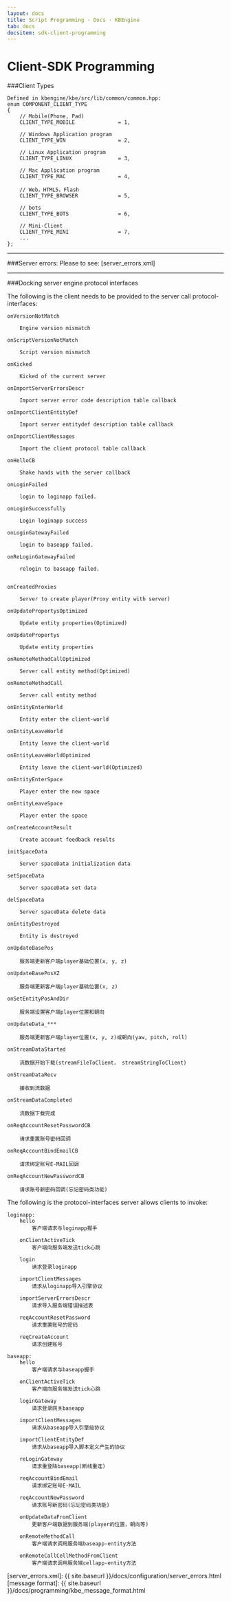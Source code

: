```yaml
---
layout: docs
title: Script Programming · Docs · KBEngine
tab: docs
docsitem: sdk-client-programming
---
```


Client-SDK Programming
====================


###Client Types

	Defined in kbengine/kbe/src/lib/common/common.hpp:
	enum COMPONENT_CLIENT_TYPE
	{
		// Mobile(Phone, Pad)
		CLIENT_TYPE_MOBILE				= 1,

		// Windows Application program
		CLIENT_TYPE_WIN					= 2,

		// Linux Application program
		CLIENT_TYPE_LINUX				= 3,
			
		// Mac Application program
		CLIENT_TYPE_MAC					= 4,
			
		// Web，HTML5，Flash
		CLIENT_TYPE_BROWSER				= 5,

		// bots
		CLIENT_TYPE_BOTS				= 6,

		// Mini-Client
		CLIENT_TYPE_MINI				= 7,
		...
	};


- - -


###Server errors:
Please to see: [server_errors.xml]




- - -


###Docking server engine protocol interfaces

The following is the client needs to be provided to the server call protocol-interfaces: 

	onVersionNotMatch
		
		Engine version mismatch

	onScriptVersionNotMatch
		
		Script version mismatch

	onKicked
		
		Kicked of the current server

	onImportServerErrorsDescr
		
		Import server error code description table callback

	onImportClientEntityDef
		
		Import server entitydef description table callback

	onImportClientMessages
		
		Import the client protocol table callback

	onHelloCB
		
		Shake hands with the server callback

	onLoginFailed
		
		login to loginapp failed.

	onLoginSuccessfully
		
		Login loginapp success

	onLoginGatewayFailed
		
		login to baseapp failed.

	onReLoginGatewayFailed
		
		relogin to baseapp failed.


	onCreatedProxies
		
		Server to create player(Proxy entity with server)

	onUpdatePropertysOptimized
		
		Update entity properties(Optimized)

	onUpdatePropertys
		
		Update entity properties

	onRemoteMethodCallOptimized
		
		Server call entity method(Optimized)

	onRemoteMethodCall
		
		Server call entity method

	onEntityEnterWorld
		
		Entity enter the client-world

	onEntityLeaveWorld
		
		Entity leave the client-world

	onEntityLeaveWorldOptimized
		
		Entity leave the client-world(Optimized)

	onEntityEnterSpace
		
		Player enter the new space

	onEntityLeaveSpace
		
		Player enter the space

	onCreateAccountResult
		
		Create account feedback results

	initSpaceData
		
		Server spaceData initialization data

	setSpaceData
		
		Server spaceData set data

	delSpaceData
		
		Server spaceData delete data

	onEntityDestroyed
		
		Entity is destroyed

	onUpdateBasePos
		
		服务端更新客户端player基础位置(x, y, z)

	onUpdateBasePosXZ
		
		服务端更新客户端player基础位置(x, z)

	onSetEntityPosAndDir
		
		服务端设置客户端player位置和朝向

	onUpdateData_***
		
		服务端更新客户端player位置(x, y, z)或朝向(yaw, pitch, roll)

	onStreamDataStarted
		
		流数据开始下载(streamFileToClient， streamStringToClient)

	onStreamDataRecv
		
		接收到流数据

	onStreamDataCompleted
		
		流数据下载完成

	onReqAccountResetPasswordCB
		
		请求重置账号密码回调

	onReqAccountBindEmailCB
		
		请求绑定账号E-MAIL回调

	onReqAccountNewPasswordCB
		
		请求账号新密码回调(忘记密码类功能)


The following is the protocol-interfaces server allows clients to invoke:

	loginapp:
		hello
			客户端请求与loginapp握手

		onClientActiveTick
			客户端向服务端发送tick心跳

		login
			请求登录loginapp

		importClientMessages
			请求从loginapp导入引擎协议

		importServerErrorsDescr
			请求导入服务端错误描述表

		reqAccountResetPassword
			请求重置账号的密码

		reqCreateAccount
			请求创建账号

	baseapp:
		hello
			客户端请求与baseapp握手

		onClientActiveTick
			客户端向服务端发送tick心跳

		loginGateway
			请求登录网关baseapp

		importClientMessages
			请求从baseapp导入引擎级协议

		importClientEntityDef
			请求从baseapp导入脚本定义产生的协议

		reLoginGateway
			请求重登陆baseapp(断线重连)

		reqAccountBindEmail
			请求绑定账号E-MAIL

		reqAccountNewPassword
			请求账号新密码(忘记密码类功能)

		onUpdateDataFromClient
			更新客户端数据到服务端(player的位置，朝向等)

		onRemoteMethodCall
			客户端请求调用服务端baseapp-entity方法

		onRemoteCallCellMethodFromClient
			客户端请求调用服务端cellapp-entity方法



[server_errors.xml]: {{ site.baseurl }}/docs/configuration/server_errors.html
[message format]: {{ site.baseurl }}/docs/programming/kbe_message_format.html